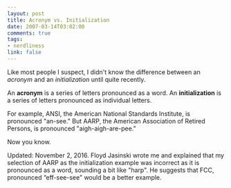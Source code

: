 ```yaml
--- 
layout: post
title: Acronym vs. Initialization
date: 2007-03-14T03:02:00
comments: true
tags:
- nerdliness
link: false
---
```

Like most people I suspect, I didn't know the difference between an _acronym_ and an _initialization_ until quite recently.

An <strong>acronym</strong> is a series of letters pronounced as a word. An <strong>initialization</strong> is a series of letters pronounced as individual letters.

For example, ANSI, the American National Standards Institute, is pronounced "an-see." But AARP, the American Association of Retired Persons, is pronounced "aigh-aigh-are-pee."

Now you know.

Updated: November 2, 2016.
Floyd Jasinski wrote me and explained that my selection of AARP as the initialization example was
incorrect as it is pronounced as a word, sounding a bit like "harp". He suggests that FCC,
pronounced “eff-see-see" would be a better example. 
